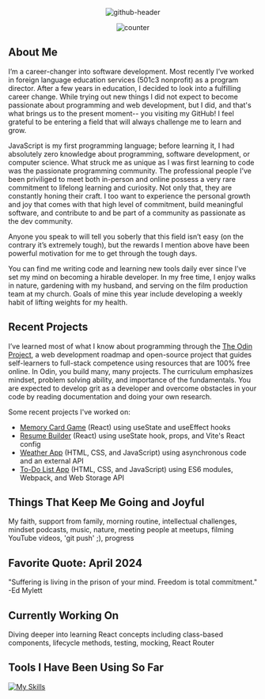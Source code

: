 

<div align="center">
  
![github-header](https://github.com/mrzamin/mrzamin/assets/142754418/5b5ecd31-5553-477e-8592-389a7ee17520)




</div>

<div align="center">
<img src="https://komarev.com/ghpvc/?username=mrzamin&color=lightgrey" alt="counter"/>
</div>

## About Me

I’m a career-changer into software development. Most recently I’ve worked in foreign language education services (501c3 nonprofit) as a program director. After a few years in education, I decided to look into a fulfilling career change. While trying out new things I did not expect to become passionate about programming and web development, but I did, and that's what brings us to the present moment-- you visiting my GitHub! I feel grateful to be entering a field that will always challenge me to learn and grow. 

JavaScript is my first programming language; before learning it, I had absolutely zero knowledge about programming, software development, or computer science. What struck me as unique as I was first learning to code was the passionate programming community. The professional people I’ve been priviliged to meet both in-person and online possess a very rare commitment to lifelong learning and curiosity. Not only that, they are constantly honing their craft. I too want to experience the personal growth and joy that comes with that high level of commitment, build meaningful software, and contribute to and be part of a community as passionate as the dev community.

Anyone you speak to will tell you soberly that this field isn’t easy (on the contrary it’s extremely tough), but the rewards I mention above have been powerful motivation for me to get through the tough days. 

You can find me writing code and learning new tools daily ever since I’ve set my mind on becoming a hirable developer. In my free time, I enjoy walks in nature, gardening with my husband, and serving on the film production team at my church. Goals of mine this year include developing a weekly habit of lifting weights for my health.

## Recent Projects

I’ve learned most of what I know about programming through the [The Odin Project](https://www.theodinproject.com/about), a web development roadmap and open-source project that guides self-learners to full-stack competence using resources that are 100% free online. In Odin, you build many, many projects. The curriculum emphasizes mindset, problem solving ability, and importance of the fundamentals. You are expected to develop grit as a developer and overcome obstacles in your code by reading documentation and doing your own research. 

Some recent projects I've worked on:

- [Memory Card Game](https://github.com/mrzamin/memory-game) (React) using useState and useEffect hooks
- [Resume Builder](https://github.com/mrzamin/cv-builder) (React) using useState hook, props, and Vite's React config
- [Weather App](https://github.com/mrzamin/weather-app) (HTML, CSS, and JavaScript) using asynchronous code and an external API
- [To-Do List App](https://github.com/mrzamin/to-do-list-app) (HTML, CSS, and JavaScript) using ES6 modules, Webpack, and Web Storage API

## Things That Keep Me Going and Joyful
My faith, support from family, morning routine, intellectual challenges, mindset podcasts, music, nature, meeting people at meetups, filming YouTube videos, 'git push' ;), progress

## Favorite Quote: April 2024

"Suffering is living in the prison of your mind. Freedom is total commitment." -Ed Mylett

## Currently Working On

Diving deeper into learning React concepts including class-based components, lifecycle methods, testing, mocking, React Router

## Tools I Have Been Using So Far

[![My Skills](https://skillicons.dev/icons?i=js,html,css,babel,git,jest,npm,react,ubuntu,vscode,webpack)](https://skillicons.dev)
